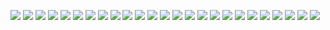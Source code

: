 ![](https://github.com/lizejia2361/-/blob/main/noot.3/%E5%9B%BE/cvsl%E9%97%A8.png)
![](https://github.com/lizejia2361/-/blob/main/noot.3/%E5%9B%BE/%E4%B8%89%E7%A7%8D%E5%8F%8D%E7%9B%B8%E5%99%A8%E7%9A%84%E6%AF%94%E8%BE%83.png)
![](https://github.com/lizejia2361/-/blob/main/noot.3/%E5%9B%BE/%E4%B8%89%E7%A7%8D%E6%97%B6%E5%BA%8F%E6%8E%A7%E5%88%B6%E6%96%B9%E6%B3%95.png)
![](https://github.com/lizejia2361/-/blob/main/noot.3/%E5%9B%BE/%E4%B8%A4%E8%BE%93%E5%85%A5%E5%8F%8D%E7%9B%B8%E4%BD%8D%E5%A4%9A%E8%B7%AF%E5%BC%80%E5%85%B3.png)
![](https://github.com/lizejia2361/-/blob/main/noot.3/%E5%9B%BE/%E4%BF%9D%E6%8C%81%E5%99%A8.png)
![](https://github.com/lizejia2361/-/blob/main/noot.3/%E5%9B%BE/%E5%85%B7%E6%9C%89%E4%BD%BF%E8%83%BD%E7%AB%AF%E7%9A%84%E9%94%81%E5%AD%98%E5%99%A8%E5%92%8C%E9%99%A4%E6%B3%95%E5%99%A8.png)
![](https://github.com/lizejia2361/-/blob/main/noot.3/%E5%9B%BE/%E5%87%A0%E7%BB%84%E5%A4%8D%E5%90%88%E9%97%A8.png)
![](https://github.com/lizejia2361/-/blob/main/noot.3/%E5%9B%BE/%E5%8F%8C%E8%BD%A8%E5%A4%9A%E7%B1%B3%E8%AF%BA%E9%97%A8.png)
![](https://github.com/lizejia2361/-/blob/main/noot.3/%E5%9B%BE/%E5%8F%AF%E5%A4%8D%E4%BD%8D%E9%94%81%E5%AD%98%E5%99%A8%E5%92%8C%E8%A7%A6%E5%8F%91%E5%99%A8.png)
![](https://github.com/lizejia2361/-/blob/main/noot.3/%E5%9B%BE/%E5%A4%9A%E7%B1%B3%E8%AF%BA%E9%97%A8.png)
![](https://github.com/lizejia2361/-/blob/main/noot.3/%E5%9B%BE/%E5%AF%B9%E7%A7%B0%E4%B8%A4%E8%BE%93%E5%85%A5%E6%88%96%E9%9D%9E%E9%97%A8.png)
![](https://github.com/lizejia2361/-/blob/main/noot.3/%E5%9B%BE/%E5%AF%B9%E7%A7%B0%E4%B8%A4%E8%BE%93%E5%85%A5%E6%88%96%E9%9D%9E%E9%97%A8%E7%9C%9F%E5%80%BC%E8%A1%A8.png)
![](https://github.com/lizejia2361/-/blob/main/noot.3/%E5%9B%BE/%E5%B0%86%E9%80%BB%E8%BE%91%E5%92%8C%E5%B9%B6%E5%88%B0%E9%94%81%E5%AD%98%E5%99%A8%E4%B8%AD.png)
![](https://github.com/lizejia2361/-/blob/main/noot.3/%E5%9B%BE/%E5%B0%86%E9%80%BB%E8%BE%91%E5%92%8C%E5%B9%B6%E5%88%B0%E9%94%81%E5%AD%98%E5%99%A8%E4%B8%AD.png)
![](https://github.com/lizejia2361/-/blob/main/noot.3/%E5%9B%BE/%E6%97%B6%E5%BA%8F%E5%9B%BE%EF%BC%88%E9%94%81%E5%AD%98%E5%99%A8%EF%BC%8C%E8%A7%A6%E5%8F%91%E5%99%A8%EF%BC%89.png)
![](https://github.com/lizejia2361/-/blob/main/noot.3/%E5%9B%BE/%E6%97%B6%E9%97%B4%E5%80%9F%E7%94%A8.png)
![](https://github.com/lizejia2361/-/blob/main/noot.3/%E5%9B%BE/%E7%94%A8%E6%9D%A5%E4%BF%9D%E6%8C%81%E7%8A%B6%E6%80%81%E7%9A%84%E6%B0%94%E7%90%83%E7%94%B5%E8%B7%AF.png)
![](https://github.com/lizejia2361/-/blob/main/noot.3/%E5%9B%BE/%E7%94%B5%E8%B7%AF%E9%9A%90%E6%82%A3.png)
![](https://github.com/lizejia2361/-/blob/main/noot.3/%E5%9B%BE/%E7%AE%80%E5%8D%95%E5%90%8C%E6%AD%A5%E5%99%A8.png)
![](https://github.com/lizejia2361/-/blob/main/noot.3/%E5%9B%BE/%E7%BB%84%E5%90%88%E9%80%BB%E8%BE%91%E5%BB%B6%E6%97%B6.png)
![](https://github.com/lizejia2361/-/blob/main/noot.3/%E5%9B%BE/%E8%84%89%E5%86%B2%E9%94%81%E5%AD%98%E5%99%A8.png)
![](https://github.com/lizejia2361/-/blob/main/noot.3/%E5%9B%BE/%E8%A7%A6%E5%8F%91%E5%99%A8%E6%9C%80%E5%A4%A7%E5%BB%B6%E6%97%B6%E7%BA%A6%E6%9D%9F.png)
![](https://github.com/lizejia2361/-/blob/main/noot.3/%E5%9B%BE/%E8%A7%A6%E5%8F%91%E5%99%A8%E6%9C%80%E5%B0%8F%E5%BB%B6%E6%97%B6%E8%BE%93%E5%85%A5.png)
![](https://github.com/lizejia2361/-/blob/main/noot.3/%E5%9B%BE/%E9%80%8F%E6%98%8E%E9%94%81%E5%AD%98%E5%99%A8.png)
![](https://github.com/lizejia2361/-/blob/main/noot.3/%E5%9B%BE/%E9%94%81%E5%AD%98%E5%99%A8%E5%92%8C%E8%A7%A6%E5%8F%91%E5%99%A8.png)
![]()
